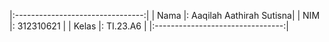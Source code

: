 |:--------------------------------:|
| Nama  |: Aaqilah Aathirah Sutisna|
| NIM   |: 312310621               |
| Kelas |: TI.23.A6                |
|:--------------------------------:|
